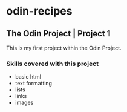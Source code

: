 # odin-recipes
## The Odin Project | Project 1

This is my first project within the Odin Project.

### Skills covered with this project
+ basic html
+ text formatting
+ lists
+ links
+ images
